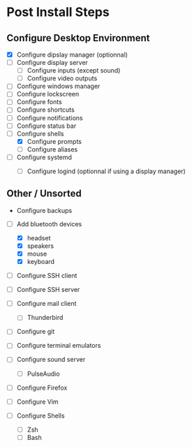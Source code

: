 # Post Install Steps


## Configure Desktop Environment
- [x] Configure dipslay manager (optionnal)
- [ ] Configure display server
  - [ ] Configure inputs (except sound)
  - [ ] Configure video outputs
- [ ] Configure windows manager
- [ ] Configure lockscreen
- [ ] Configure fonts
- [ ] Configure shortcuts
- [ ] Configure notifications
- [ ] Configure status bar
- [ ] Configure shells
  - [x] Configure prompts
  - [ ] Configure aliases

- [ ] Configure systemd
  - [ ] Configure logind (optionnal if using a display manager)


## Other / Unsorted
- Configure backups

- [ ] Add bluetooth devices
  - [x] headset
  - [x] speakers
  - [x] mouse
  - [x] keyboard
  
- [ ] Configure SSH client
- [ ] Configure SSH server
- [ ] Configure mail client
  - [ ] Thunderbird

- [ ] Configure git

- [ ] Configure terminal emulators
- [ ] Configure sound server
  - [ ] PulseAudio
  
- [ ] Configure Firefox
- [ ] Configure Vim
- [ ] Configure Shells
  - [ ] Zsh
  - [ ] Bash
